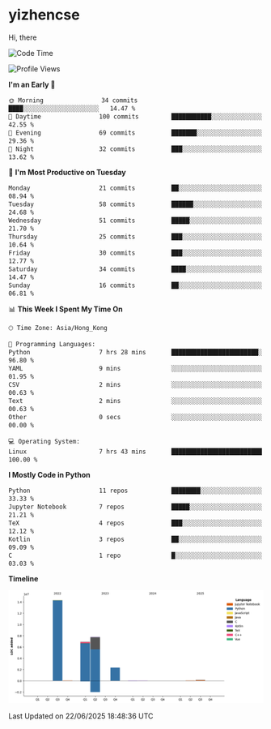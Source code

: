 # yizhencse


Hi, there

<!--START_SECTION:waka-->
![Code Time](http://img.shields.io/badge/Code%20Time-23%20hrs%2049%20mins-blue)

![Profile Views](http://img.shields.io/badge/Profile%20Views-0-blue)

**I'm an Early 🐤** 

```text
🌞 Morning                34 commits          ████░░░░░░░░░░░░░░░░░░░░░   14.47 % 
🌆 Daytime                100 commits         ███████████░░░░░░░░░░░░░░   42.55 % 
🌃 Evening                69 commits          ███████░░░░░░░░░░░░░░░░░░   29.36 % 
🌙 Night                  32 commits          ███░░░░░░░░░░░░░░░░░░░░░░   13.62 % 
```
📅 **I'm Most Productive on Tuesday** 

```text
Monday                   21 commits          ██░░░░░░░░░░░░░░░░░░░░░░░   08.94 % 
Tuesday                  58 commits          ██████░░░░░░░░░░░░░░░░░░░   24.68 % 
Wednesday                51 commits          █████░░░░░░░░░░░░░░░░░░░░   21.70 % 
Thursday                 25 commits          ███░░░░░░░░░░░░░░░░░░░░░░   10.64 % 
Friday                   30 commits          ███░░░░░░░░░░░░░░░░░░░░░░   12.77 % 
Saturday                 34 commits          ████░░░░░░░░░░░░░░░░░░░░░   14.47 % 
Sunday                   16 commits          ██░░░░░░░░░░░░░░░░░░░░░░░   06.81 % 
```


📊 **This Week I Spent My Time On** 

```text
🕑︎ Time Zone: Asia/Hong_Kong

💬 Programming Languages: 
Python                   7 hrs 28 mins       ████████████████████████░   96.80 % 
YAML                     9 mins              ░░░░░░░░░░░░░░░░░░░░░░░░░   01.95 % 
CSV                      2 mins              ░░░░░░░░░░░░░░░░░░░░░░░░░   00.63 % 
Text                     2 mins              ░░░░░░░░░░░░░░░░░░░░░░░░░   00.63 % 
Other                    0 secs              ░░░░░░░░░░░░░░░░░░░░░░░░░   00.00 % 

💻 Operating System: 
Linux                    7 hrs 43 mins       █████████████████████████   100.00 % 
```

**I Mostly Code in Python** 

```text
Python                   11 repos            ████████░░░░░░░░░░░░░░░░░   33.33 % 
Jupyter Notebook         7 repos             █████░░░░░░░░░░░░░░░░░░░░   21.21 % 
TeX                      4 repos             ███░░░░░░░░░░░░░░░░░░░░░░   12.12 % 
Kotlin                   3 repos             ██░░░░░░░░░░░░░░░░░░░░░░░   09.09 % 
C                        1 repo              █░░░░░░░░░░░░░░░░░░░░░░░░   03.03 % 
```



**Timeline**

![Lines of Code chart](https://raw.githubusercontent.com/yizhencse/yizhencse/main/assets/bar_graph.png)


 Last Updated on 22/06/2025 18:48:36 UTC
<!--END_SECTION:waka-->

